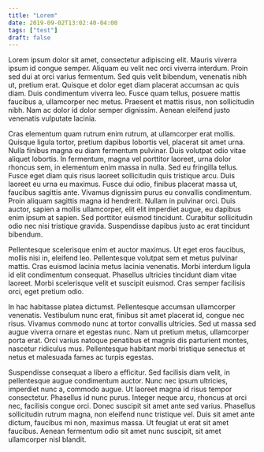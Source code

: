 ```yaml
---
title: "Lorem"
date: 2019-09-02T13:02:40-04:00
tags: ["test"]
draft: false
---
```


Lorem ipsum dolor sit amet, consectetur adipiscing elit. Mauris viverra ipsum id congue semper. Aliquam eu velit nec orci viverra interdum. Proin sed dui at orci varius fermentum. Sed quis velit bibendum, venenatis nibh ut, pretium erat. Quisque et dolor eget diam placerat accumsan ac quis diam. Duis condimentum viverra leo. Fusce quam tellus, posuere mattis faucibus a, ullamcorper nec metus. Praesent et mattis risus, non sollicitudin nibh. Nam ac dolor id dolor semper dignissim. Aenean eleifend justo venenatis vulputate lacinia.

Cras elementum quam rutrum enim rutrum, at ullamcorper erat mollis. Quisque ligula tortor, pretium dapibus lobortis vel, placerat sit amet urna. Nulla finibus magna eu diam fermentum pulvinar. Duis volutpat odio vitae aliquet lobortis. In fermentum, magna vel porttitor laoreet, urna dolor rhoncus sem, in elementum enim massa in nulla. Sed eu fringilla tellus. Fusce eget diam quis risus laoreet sollicitudin quis tristique arcu. Duis laoreet eu urna eu maximus. Fusce dui odio, finibus placerat massa ut, faucibus sagittis ante. Vivamus dignissim purus eu convallis condimentum. Proin aliquam sagittis magna id hendrerit. Nullam in pulvinar orci. Duis auctor, sapien a mollis ullamcorper, elit elit imperdiet augue, eu dapibus enim ipsum at sapien. Sed porttitor euismod tincidunt. Curabitur sollicitudin odio nec nisi tristique gravida. Suspendisse dapibus justo ac erat tincidunt bibendum.

Pellentesque scelerisque enim et auctor maximus. Ut eget eros faucibus, mollis nisi in, eleifend leo. Pellentesque volutpat sem et metus pulvinar mattis. Cras euismod lacinia metus lacinia venenatis. Morbi interdum ligula id elit condimentum consequat. Phasellus ultricies tincidunt diam vitae laoreet. Morbi scelerisque velit et suscipit euismod. Cras semper facilisis orci, eget pretium odio.

In hac habitasse platea dictumst. Pellentesque accumsan ullamcorper venenatis. Vestibulum nunc erat, finibus sit amet placerat id, congue nec risus. Vivamus commodo nunc at tortor convallis ultricies. Sed ut massa sed augue viverra ornare et egestas nunc. Nam ut pretium metus, ullamcorper porta erat. Orci varius natoque penatibus et magnis dis parturient montes, nascetur ridiculus mus. Pellentesque habitant morbi tristique senectus et netus et malesuada fames ac turpis egestas.

Suspendisse consequat a libero a efficitur. Sed facilisis diam velit, in pellentesque augue condimentum auctor. Nunc nec ipsum ultricies, imperdiet nunc a, commodo augue. Ut laoreet magna id risus tempor consectetur. Phasellus id nunc purus. Integer neque arcu, rhoncus at orci nec, facilisis congue orci. Donec suscipit sit amet ante sed varius. Phasellus sollicitudin rutrum magna, non eleifend nunc tristique vel. Duis sit amet ante dictum, faucibus mi non, maximus massa. Ut feugiat ut erat sit amet faucibus. Aenean fermentum odio sit amet nunc suscipit, sit amet ullamcorper nisl blandit.